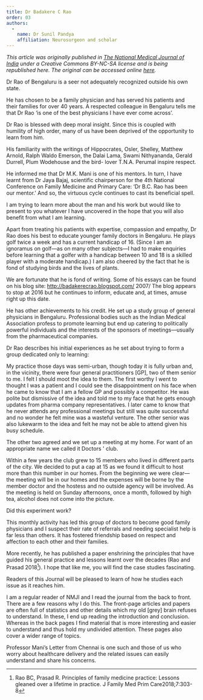 ```yaml
---
title: Dr Badakere C Rao
order: 03
authors:
  -
    name: Dr Sunil Pandya
    affiliation: Neurosurgeon and scholar
---
```


*This article was originally published in [The National Medical Journal of India](http://www.nmji.in) under a Creative Commons BY-NC-SA license and is being republished here. The original can be accessed online [here](http://www.nmji.in/article.asp?issn=0970-258X;year=2019;volume=32;issue=1;spage=49;epage=51;aulast=Pandya).*

Dr Rao of Bengaluru is a seer not adequately recognized outside his own state.

He has chosen to be a family physician and has served his patients and their families for over 40 years. A respected colleague in Bengaluru tells me that Dr Rao ‘is one of the best physicians I have ever come across’.

Dr Rao is blessed with deep moral insight. Since this is coupled with humility of high order, many of us have been deprived of the opportunity to learn from him.

His familiarity with the writings of Hippocrates, Osler, Shelley, Matthew Arnold, Ralph Waldo Emerson, the Dalai Lama, Swami Nithyananda, Gerald Durrell, Plum Wodehouse and the bird- lover T.N.A. Perumal inspire respect.

He informed me that Dr M.K. Mani is one of his mentors. In turn, I have learnt from Dr Jaya Bajaj, scientific chairperson for the 4th National Conference on Family Medicine and Primary Care: ‘Dr B.C. Rao has been our mentor.' And so, the virtuous cycle continues to cast its beneficial spell.

I am trying to learn more about the man and his work but would like to present to you whatever I have uncovered in the hope that you will also benefit from what I am learning.

Apart from treating his patients with expertise, compassion and empathy, Dr Rao does his best to educate younger family doctors in Bengaluru. He plays golf twice a week and has a current handicap of 16. (Since I am an ignoramus on golf—as on many other subjects—I had to make enquiries before learning that a golfer with a handicap between 10 and 18 is a skilled player with a moderate handicap.) I am also cheered by the fact that he is fond of studying birds and the lives of plants.

We are fortunate that he is fond of writing. Some of his essays can be found on his blog site: http://badakerecrao.blogspot.com/ 2007/ The blog appears to stop at 2016 but he continues to inform, educate and, at times, amuse right up this date.

He has other achievements to his credit. He set up a study group of general physicians in Bengaluru. Professional bodies such as the Indian Medical Association profess to promote learning but end up catering to politically powerful individuals and the interests of the sponsors of meetings—usually from the pharmaceutical companies.

Dr Rao describes his initial experiences as he set about trying to form a group dedicated only to learning:

My practice those days was semi-urban, though today it is fully urban and, in the vicinity, there were four general practitioners [GP], two of them senior to me. I felt I should moot the idea to them. The first worthy I went to thought I was a patient and I could see the disappointment on his face when he came to know that I am a fellow GP and possibly a competitor. He was polite but dismissive of the idea and told me to my face that he gets enough updates from pharma company representatives. I later came to know that he never attends any professional meetings but still was quite successful and no wonder he felt mine was a wasteful venture. The other senior was also lukewarm to the idea and felt he may not be able to attend given his busy schedule.

The other two agreed and we set up a meeting at my home. For want of an appropriate name we called it Doctors ' club.

Within a few years the club grew to 15 members who lived in different parts of the city. We decided to put a cap at 15 as we found it difficult to host more than this number in our homes. From the beginning we were clear—the meeting will be in our homes and the expenses will be borne by the member doctor and the hostess and no outside agency will be involved. As the meeting is held on Sunday afternoons, once a month, followed by high tea, alcohol does not come into the picture.

Did this experiment work?

This monthly activity has led this group of doctors to become good family physicians and I suspect their rate of referrals and needing specialist help is far less than others. It has fostered friendship based on respect and affection to each other and their families.

More recently, he has published a paper enshrining the principles that have guided his general practice and lessons learnt over the decades (Rao and Prasad 2018[^1]). I hope that like me, you will find the case studies fascinating.

[^1]: Rao BC, Prasad R. Principles of family medicine practice: Lessons gleaned over a lifetime in practice. J Family Med Prim Care2018;7:303-8

Readers of this Journal will be pleased to learn of how he studies each issue as it reaches him.

I am a regular reader of NMJI and I read the journal from the back to front. There are a few reasons why I do this. The front-page articles and papers are often full of statistics and other details which my old [grey] brain refuses to understand. In these, I end up reading the introduction and conclusion. Whereas in the back pages I find material that is more interesting and easier to understand and thus hold my undivided attention. These pages also cover a wider range of topics.

Professor Mani’s Letter from Chennai is one such and those of us who worry about healthcare delivery and the related issues can easily understand and share his concerns.

